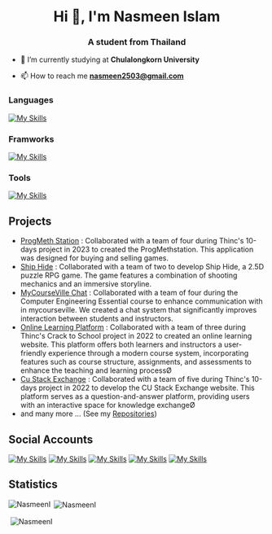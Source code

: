<h1 align="center">Hi 👋, I'm Nasmeen Islam</h1>
<h3 align="center">A student from Thailand</h3>

- 🌱 I’m currently studying at **Chulalongkorn University**

- 📫 How to reach me **nasmeen2503@gmail.com**

### Languages
[![My Skills](https://skillicons.dev/icons?i=html,css,js,ts,py,java,scala,go,c,cpp)](https://skillicons.dev)

### Framworks
[![My Skills](https://skillicons.dev/icons?i=react,nextjs,tailwind,express,nestjs,go,fastapi,prismae)](https://skillicons.dev)

### Tools
[![My Skills](https://skillicons.dev/icons?i=mongodb,firebase,postgresql,docker,rabbitmq,vscode,postman,idea,eclipse)](https://skillicons.dev)

## Projects
- [ProgMeth Station](https://github.com/10-Days-Project-2023) : Collaborated with a team of four during Thinc's 10-days project in 2023 to created the ProgMethstation. This application was designed for buying and selling games.
- [Ship Hide](https://github.com/NasmeenI/Ship-Hide) : Collaborated with a team of two to develop Ship Hide, a 2.5D puzzle RPG game. The game features a combination of shooting mechanics and an immersive storyline.
- [MyCourseVille Chat](git@github.com:NasmeenI/MyCourseVilee-Chat.git) : Collaborated with a team of four during the Computer Engineering Essential course to enhance communication with in mycourseville. We created a chat system that significantly improves interaction between students and instructors.
- [Online Learning Platform](https://github.com/NasmeenI/E-COURSE-PLATFORM) : Collaborated with a team of three during Thinc's Crack to School project in 2022 to created an online learning website. This platform offers both learners and instructors a user-friendly experience through a modern course system, incorporating features such as course structure, assignments, and assessments to enhance the teaching and learning processØ
- [Cu Stack Exchange](https://github.com/Thinc-Cu-Stack-Exchange) : Collaborated with a team of five during Thinc's 10-days project in 2022 to develop the CU Stack Exchange website. This platform serves as a question-and-answer platform, providing users with an interactive space for knowledge exchangeØ
- and many more ... (See my [Repositories]([https://github.com/Nacnano?tab=repositories](https://github.com/NasmeenI?tab=repositories)))

## Social Accounts
[![My Skills](https://skillicons.dev/icons?i=instagram)](https://skillicons.dev)
[![My Skills](https://skillicons.dev/icons?i=discord)](https://skillicons.dev)
[![My Skills](https://skillicons.dev/icons?i=github)](https://skillicons.dev)
[![My Skills](https://skillicons.dev/icons?i=gmail)](https://skillicons.dev)
[![My Skills](https://skillicons.dev/icons?i=linkedin)](https://skillicons.dev)

## Statistics
<p><img align="left" src="https://github-readme-stats-git-masterrstaa-rickstaa.vercel.app/api/top-langs/?username=NasmeenI&&show_icons=true&theme=dark&exclude_repo=Thai-Word-Cutter" alt="NasmeenI" /></p>
<p>&nbsp;<img align="center" src="https://github-readme-stats-git-masterrstaa-rickstaa.vercel.app/api?username=NasmeenI&&show_icons=true&theme=dark" alt="NasmeenI" /></p>
<p>&nbsp;<img align="center" src="https://github-profile-trophy.vercel.app/?username=NasmeenI" alt="NasmeenI" /></p>
